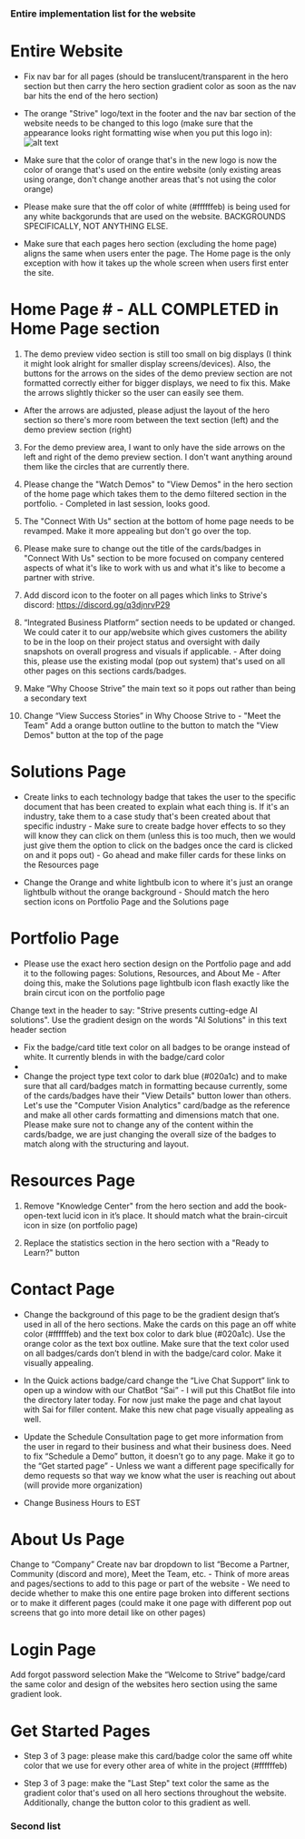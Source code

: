 ### Entire implementation list for the website ###


# Entire Website #
- Fix nav bar for all pages (should be translucent/transparent in the hero section but then carry the hero section gradient color as soon as the nav bar hits the end of the hero section)

- The orange "Strive" logo/text in the footer and the nav bar section of the website needs to be changed to this logo (make sure that the appearance looks right formatting wise when you put this logo in):  ![alt text](STRIVE_orange_text_transparent_1500x1500.png)

- Make sure that the color of orange that's in the new logo is now the color of orange that's used on the entire website (only existing areas using orange, don't change another areas that's not using the color orange)

- Please make sure that the off color of white (#ffffffeb) is being used for any white backgorunds that are used on the website. BACKGROUNDS SPECIFICALLY, NOT ANYTHING ELSE.

- Make sure that each pages hero section (excluding the home page) aligns the same when users enter the page. The Home page is the only exception with how it takes up the whole screen when users first enter the site. 

# Home Page # - ALL COMPLETED in Home Page section

1. The demo preview video section is still too small on big displays (I think it might look alright for smaller display screens/devices). 
Also, the buttons for the arrows on the sides of the demo preview section are not formatted correctly either for bigger displays, we need to fix this. Make the arrows slightly thicker so the user can easily see them.
  - After the arrows are adjusted, please adjust the layout of the hero section so there's more room  between the text section (left) and the demo preview section (right)
  
3. For the demo preview area, I want to only have the side arrows on the left and right of the demo preview section. I don't want anything around them like the circles that are currently there. 

4. Please change the "Watch Demos" to "View Demos" in the hero section of the home page which takes them to the demo filtered section in the portfolio. - Completed in last session, looks good.

5. The "Connect With Us" section at the bottom of home page needs to be revamped. Make it more appealing but don't go over the top.

6.  Please make sure to change out the title of the cards/badges in "Connect With Us" section to be more focused on company centered aspects of what it's like to work with us and what it's like to become a partner with strive. 

7. Add discord icon to the footer on all pages which links to Strive's discord: https://discord.gg/q3djnrvP29 

8. “Integrated Business Platform” section needs to be updated or changed. We could cater it to our app/website which gives customers the ability to be in the loop on their project status and oversight with daily snapshots on overall progress and visuals if applicable. - After doing this, please use the existing modal (pop out system) that's used on all other pages on this sections cards/badges.

9. Make “Why Choose Strive” the main text so it pops out rather than being a secondary text 

10. Change “View Success Stories” in Why Choose Strive to - "Meet the Team" Add a orange button outline to the button to match the "View Demos" button at the top of the page


# Solutions Page #

- Create links to each technology badge that takes the user to the specific document that has been created to explain what each thing is. If it's an industry, take them to a case study that's been created about that specific industry - Make sure to create badge hover effects to so they will know they can click on them (unless this is too much, then we would just give them the option to click on the badges once the card is clicked on and it pops out) - Go ahead and make filler cards for these links on the Resources page

- Change the Orange and white lightbulb icon to where it's just an orange lightbulb without the orange background - Should match the hero section icons on Portfolio Page and the Solutions page

# Portfolio Page #

- Please use the exact hero section design on the Portfolio page and add it to the following pages: Solutions, Resources, and About Me - After doing this, make the Solutions page lightbulb icon flash exactly like the brain circut icon on the portfolio page 

Change text in the header to say: "Strive presents cutting-edge AI solutions". Use the gradient design on the words "AI Solutions" in this text header section 

- Fix the badge/card title text color on all badges to be orange instead of white. It currently blends in with the badge/card color
- 
- Change the project type text color to dark blue (#020a1c) and to make sure that all card/badges match in formatting because currently, some of the cards/badges have their "View Details" button lower than others. Let's use the "Computer Vision Analytics" card/badge as the reference and make all other cards formatting and dimensions match that one. Please make sure not to change any of the content within the cards/badge, we are just changing the overall size of the badges to match along with the structuring and layout. 

# Resources Page #

1. Remove "Knowledge Center" from the hero section and add the book-open-text lucid icon in it’s place. It should match what the brain-circuit icon in size (on portfolio page)

2. Replace the statistics section in the hero section with a "Ready to Learn?" button


# Contact Page #

- Change the background of this page to be the gradient design that’s used in all of the hero sections. Make the cards on this page an off white color (#ffffffeb) and the text box color to dark blue (#020a1c). Use the orange color as the text box outline. Make sure that the text color used on all badges/cards don’t blend in with the badge/card color. Make it visually appealing.

- In the Quick actions badge/card change the “Live Chat Support” link to open up a window with our ChatBot “Sai” - I will put this ChatBot file into the directory later today. For now just make the page and chat layout with Sai for filler content. Make this new chat page visually appealing as well.

- Update the Schedule Consultation page to get more information from the user in regard to their business and what their business does.
Need to fix “Schedule a Demo” button, it doesn’t go to any page. Make it go to the “Get started page” - Unless we want a different page specifically for demo requests so that way we know what the user is reaching out about (will provide more organization)

- Change Business Hours to EST

# About Us Page # 
Change to “Company”
Create nav bar dropdown to list “Become a Partner, Community (discord and more), Meet the Team, etc. - Think of more areas and pages/sections to add to this page or part of the website - We need to decide whether to make this one entire page broken into different sections or to make it different pages (could make it one page with different pop out screens that go into more detail like on other pages)

# Login Page #

Add forgot password selection
Make the “Welcome to Strive” badge/card the same color and design of the websites hero section using the same gradient look.

# Get Started Pages # 

- Step 3 of 3 page: please make this card/badge color the same off white color that we use for every other area of white in the project (#ffffffeb) 

- Step 3 of 3 page: make the "Last Step" text color the same as the gradient color that's used on all hero sections throughout the website. Additionally, change the button color to this gradient as well.



### Second list ###

